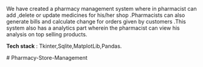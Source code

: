  We have created a pharmacy management system where in pharmacist can add ,delete or update medicines for his/her shop .Pharmacists can also generate bills and calculate change for orders given by customers .This system also has a analytics part wherein the pharmacist can view his analysis on top selling products.

**Tech stack** : Tkinter,Sqlite,MatplotLib,Pandas.


#   P h a r m a c y - S t o r e - M a n a g e m e n t  
 